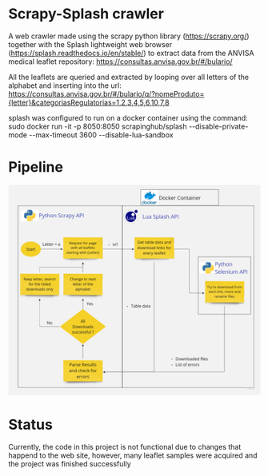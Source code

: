 # Scrapy-Splash crawler

A web crawler made using the scrapy python library (https://scrapy.org/) together with the Splash lightweight web browser (https://splash.readthedocs.io/en/stable/) to extract data from the ANVISA medical leaflet repository: https://consultas.anvisa.gov.br/#/bulario/


All the leaflets are queried and extracted by looping over all letters of the alphabet and inserting into the url: https://consultas.anvisa.gov.br/#/bulario/q/?nomeProduto={letter}&categoriasRegulatorias=1,2,3,4,5,6,10,7,8 

splash was configured to run on a docker container using the command: sudo docker run -it -p 8050:8050 scrapinghub/splash --disable-private-mode --max-timeout 3600 --disable-lua-sandbox


# Pipeline
![Alt text](samples/pipeline.jpg?raw=true "pipeline")


# Status
Currently, the code in this project is not functional due to changes that happend to the web site, however, many leaflet samples were acquired and the project was finished successfully
